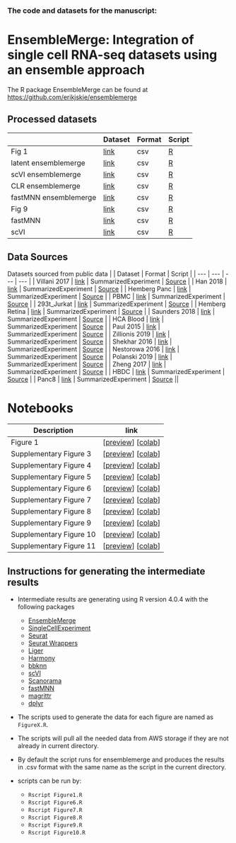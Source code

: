### The code and datasets for the manuscript:

# EnsembleMerge: Integration of single cell RNA-seq datasets using an ensemble approach

The R package EnsembleMerge can be found at https://github.com/erikjskie/ensemblemerge

## Processed datasets

| | Dataset | Format | Script | 
| --- | --- | --- | --- | 
| Fig 1| [link](https://s3.msi.umn.edu/skiex003/datasets/EnsembleMerge/fig1.csv) | csv | [R](https://github.com/erikjskie/ensemblemerge_manuscript/blob/main/Figure1.R) |
| latent ensemblemerge | [link](https://s3.msi.umn.edu/skiex003/datasets/EnsembleMerge/latent_ensemblemerge.csv) | csv | [R](https://github.com/erikjskie/ensemblemerge_manuscript/blob/main/Figure6.R) |
| scVI ensemblemerge | [link](https://s3.msi.umn.edu/skiex003/datasets/EnsembleMerge/SCVI_ensemblemerge.csv) | csv | [R](https://github.com/erikjskie/ensemblemerge_manuscript/blob/main/Figure7.R) |
| CLR ensemblemerge | [link](https://s3.msi.umn.edu/skiex003/datasets/EnsembleMerge/CLR_normalization.csv) | csv | [R](https://github.com/erikjskie/ensemblemerge_manuscript/blob/main/Figure8.R) |
| fastMNN ensemblemerge | [link](https://s3.msi.umn.edu/skiex003/datasets/EnsembleMerge/Methods_EnsembleMerge.csv) | csv | [R](https://github.com/erikjskie/ensemblemerge_manuscript/blob/main/Figure10.R) |
| Fig 9 | [link](https://s3.msi.umn.edu/skiex003/datasets/EnsembleMerge/fig9.csv) | csv | [R](https://github.com/erikjskie/ensemblemerge_manuscript/blob/main/Figure9.R) |
| fastMNN | [link](https://s3.msi.umn.edu/skiex003/datasets/EnsembleMerge/fastMNN.csv) | csv | [R](https://github.com/erikjskie/ensemblemerge_manuscript/blob/main/fastMNN.R) |
| scVI | [link](https://s3.msi.umn.edu/skiex003/datasets/EnsembleMerge/scVI.csv) | csv | [R](https://github.com/erikjskie/ensemblemerge_manuscript/blob/main/scVI.R) ||

## Data Sources
Datasets sourced from public data
| | Dataset | Format | Script | 
| --- | --- | --- | --- | 
| Villani 2017 | [link](https://s3.msi.umn.edu/skiex003/datasets/dataset=JC_benchmark_scRNAseq_version=20211008a/dataset_1.rds) | SummarizedExperiment | [Source](https://hub.docker.com/r/jinmiaochenlab/batch-effect-removal-benchmarking) |
| Han 2018 | [link](https://s3.msi.umn.edu/skiex003/datasets/dataset=JC_benchmark_scRNAseq_version=20211008a/dataset_2.rds) | SummarizedExperiment | [Source](https://hub.docker.com/r/jinmiaochenlab/batch-effect-removal-benchmarking) |
| Hemberg Panc | [link](https://s3.msi.umn.edu/skiex003/datasets/dataset=JC_benchmark_scRNAseq_version=20211008a/dataset_4.rds) | SummarizedExperiment | [Source](https://hub.docker.com/r/jinmiaochenlab/batch-effect-removal-benchmarking) |
| PBMC | [link](https://s3.msi.umn.edu/skiex003/datasets/dataset=JC_benchmark_scRNAseq_version=20211008a/dataset_5.rds) | SummarizedExperiment | [Source](https://hub.docker.com/r/jinmiaochenlab/batch-effect-removal-benchmarking) |
| 293t_Jurkat | [link](https://s3.msi.umn.edu/skiex003/datasets/dataset=JC_benchmark_scRNAseq_version=20211008a/dataset_6.rds) | SummarizedExperiment | [Source](https://hub.docker.com/r/jinmiaochenlab/batch-effect-removal-benchmarking) |
| Hemberg Retina | [link](https://s3.msi.umn.edu/skiex003/datasets/dataset=JC_benchmark_scRNAseq_version=20211008a/dataset_7.rds) | SummarizedExperiment | [Source](https://hub.docker.com/r/jinmiaochenlab/batch-effect-removal-benchmarking) |
| Saunders 2018 | [link](https://s3.msi.umn.edu/skiex003/datasets/dataset=JC_benchmark_scRNAseq_version=20211008a/dataset_8.rds) | SummarizedExperiment | [Source](https://hub.docker.com/r/jinmiaochenlab/batch-effect-removal-benchmarking) |
| HCA Blood | [link](https://s3.msi.umn.edu/skiex003/datasets/dataset=JC_benchmark_scRNAseq_version=20211008a/dataset_9.rds) | SummarizedExperiment | [Source](https://hub.docker.com/r/jinmiaochenlab/batch-effect-removal-benchmarking) |
| Paul 2015 | [link](https://s3.msi.umn.edu/skiex003/datasets/dataset=JC_benchmark_scRNAseq_version=20211008a/dataset_10.rds) | SummarizedExperiment | [Source](https://hub.docker.com/r/jinmiaochenlab/batch-effect-removal-benchmarking) |
| Zillionis 2019 | [link](https://s3.msi.umn.edu/skiex003/datasets/dataset=JC_benchmark_scRNAseq_version=20211008a/dataset_12.rds) | SummarizedExperiment | [Source](https://hub.docker.com/r/jinmiaochenlab/batch-effect-removal-benchmarking) |
| Shekhar 2016 | [link](https://s3.msi.umn.edu/skiex003/datasets/dataset=JC_benchmark_scRNAseq_version=20211008a/dataset_13.rds) | SummarizedExperiment | [Source](https://hub.docker.com/r/jinmiaochenlab/batch-effect-removal-benchmarking) |
| Nestorowa 2016 | [link](https://s3.msi.umn.edu/skiex003/datasets/dataset=JC_benchmark_scRNAseq_version=20211008a/dataset_14.rds) | SummarizedExperiment | [Source](https://hub.docker.com/r/jinmiaochenlab/batch-effect-removal-benchmarking) |
| Polanski 2019 | [link](https://s3.msi.umn.edu/skiex003/datasets/dataset=JC_benchmark_scRNAseq_version=20211008a/dataset_15.rds) | SummarizedExperiment | [Source](https://hub.docker.com/r/jinmiaochenlab/batch-effect-removal-benchmarking) |
| Zheng 2017 | [link](https://s3.msi.umn.edu/skiex003/datasets/dataset=JC_benchmark_scRNAseq_version=20211008a/dataset_16.rds) | SummarizedExperiment | [Source](https://hub.docker.com/r/jinmiaochenlab/batch-effect-removal-benchmarking) |
| HBDC | [link](https://s3.msi.umn.edu/skiex003/datasets/dataset=JC_benchmark_scRNAseq_version=20211008a/dataset_17.rds) | SummarizedExperiment | [Source](https://github.com/satijalab/seurat-data) |
| Panc8 | [link](https://s3.msi.umn.edu/skiex003/datasets/dataset=JC_benchmark_scRNAseq_version=2021219a/dataset_4_seurat_panc8.rds) | SummarizedExperiment | [Source](https://github.com/satijalab/seurat-data) ||

# Notebooks
| Description | link |  
| --- | --- |
| Figure 1 | [[preview](Fig1.ipynb)] [[colab](https://colab.research.google.com/github/erikjskie/ensemblemerge_manuscript/blob/main/Fig1.ipynb)]|
| Supplementary Figure 3 | [[preview](Supplementary_Fig3.ipynb)] [[colab](https://colab.research.google.com/github/erikjskie/ensemblemerge_manuscript/blob/main/Supplementary_Fig3.ipynb)]|
| Supplementary Figure 4 | [[preview](Supplementarty_Fig4.ipynb)] [[colab](https://colab.research.google.com/github/erikjskie/ensemblemerge_manuscript/blob/main/Supplementarty_Fig4.ipynb)]|
| Supplementary Figure 5 | [[preview](supplementary_Fig5.ipynb)] [[colab](https://colab.research.google.com/github/erikjskie/ensemblemerge_manuscript/blob/main/supplementary_Fig5.ipynb)]|
| Supplementary Figure 6 | [[preview](Supplementary_Fig6.ipynb)] [[colab](https://colab.research.google.com/github/erikjskie/ensemblemerge_manuscript/blob/main/Supplementary_Fig6.ipynb)]|
| Supplementary Figure 7 | [[preview](Supplementary_Fig7.ipynb)] [[colab](https://colab.research.google.com/github/erikjskie/ensemblemerge_manuscript/blob/main/Supplementary_Fig7.ipynb)]|
| Supplementary Figure 8 | [[preview](Supplementary_Fig8.ipynb)] [[colab](https://colab.research.google.com/github/erikjskie/ensemblemerge_manuscript/blob/main/Supplementary_Fig8.ipynb)]|
| Supplementary Figure 9 | [[preview](Supplementary_Fig9.ipynb)] [[colab](https://colab.research.google.com/github/erikjskie/ensemblemerge_manuscript/blob/main/Supplementary_Fig9.ipynb)]|
| Supplementary Figure 10 | [[preview](Supplementary_Fig10.ipynb)] [[colab](https://colab.research.google.com/github/erikjskie/ensemblemerge_manuscript/blob/main/Supplementary_Fig10.ipynb)]|
| Supplementary Figure 11 | [[preview](Supplementary_Fig11.ipynb)] [[colab](https://colab.research.google.com/github/erikjskie/ensemblemerge_manuscript/blob/main/Supplementary_Fig11.ipynb)]|

## Instructions for generating the intermediate results

* Intermediate results are generating using R version 4.0.4 with the following packages
  * [EnsembleMerge](https://github.com/erikjskie/ensemblemerge)
  * [SingleCellExperiment](https://bioconductor.org/packages/release/bioc/html/SingleCellExperiment.html)
  * [Seurat](https://cran.r-project.org/web/packages/Seurat/index.html)
  * [Seurat Wrappers](https://github.com/satijalab/seurat-wrappers)
  * [Liger](https://github.com/welch-lab/liger)
  * [Harmony](https://github.com/immunogenomics/harmony)
  * [bbknn](https://github.com/Teichlab/bbknn)
  * [scVI](https://scvi-tools.org/)
  * [Scanorama](https://github.com/brianhie/scanorama)
  * [fastMNN](https://github.com/LTLA/batchelor)
  * [magrittr](https://cran.r-project.org/web/packages/magrittr/index.html)
  * [dplyr](https://cran.r-project.org/web/packages/dplyr/index.html)

* The scripts used to generate the data for each figure are named as ```FigureX.R```.
* The scripts will pull all the needed data from AWS storage if they are not already in current directory.
* By default the script runs for ensemblemerge and produces the results in .csv format with the same name as the script in the current directory.
* scripts can be run by:
  *  ```Rscript Figure1.R```
  *  ```Rscript Figure6.R```
  *  ```Rscript Figure7.R```
  *  ```Rscript Figure8.R```
  *  ```Rscript Figure9.R```
  *  ```Rscript Figure10.R```


